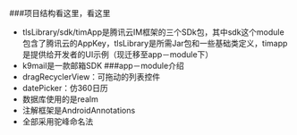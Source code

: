 ###项目结构看这里，看这里

- tlsLibrary/sdk/timApp是腾讯云IM框架的三个SDk包，其中sdk这个module包含了腾讯云的AppKey，tlsLibrary是所需Jar包和一些基础类定义，timapp是提供给开发者的UI示例（现迁移至app－module下）
- k9mail是一款邮箱SDK
###app－module介绍
- dragRecyclerView：可拖动的列表控件
- datePicker：仿360日历
- 数据库使用的是realm
- 注解框架是AndroidAnnotations
- 全部采用驼峰命名法
